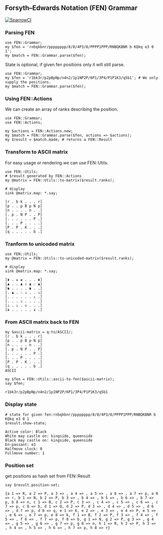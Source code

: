 ## Forsyth–Edwards Notation (FEN) Grammar
[![SparrowCI](https://ci.sparrowhub.io/project/git-vushu-fen-grammar/badge)](https://ci.sparrowhub.io)
### Parsing FEN
```
use FEN::Grammar;
my $fen = 'rnbqkbnr/pppppppp/8/8/4P3/8/PPPP1PPP/RNBQKBNR b KQkq e3 0 1';
my $match = FEN::Grammar.parse($fen);
```

State is optional, if given fen positions only it will still parse.
```
use FEN::Grammar;
my $fen = 'r1bk3r/p2pBpNp/n4n2/1p1NP2P/6P1/3P4/P1P1K3/q5b1'; # We only supply the positions.
my $match = FEN::Grammar.parse($fen);
```

### Using FEN::Actions
We can create an array of ranks describing the position.
```
use FEN::Grammar;
use FEN::Actions;

my $actions = FEN::Actions.new;
my $match = FEN::Grammar.parse($fen, actions => $actions);
my $result = $match.made; # returns a FEN::Result
```

### Transform to ASCII matrix
For easy usage or rendering we can use FEN::Utils.

```
use FEN::Utils;
# $result generated by FEN::Actions
my @matrix = FEN::Utils::to-matrix($result.ranks);

# display 
sink @matrix.map: *.say;

[r . b k . . . r]
[p . . p B p N p]
[n . . . . n . .]
[. p . N P . . P]
[. . . . . . P .]
[. . . P . . . .]
[P . P . K . . .]
[q . . . . . b .]
```
### Tranform to unicoded matrix
```
use FEN::Utils;
my @matrix = FEN::Utils::to-unicoded-matrix($result.ranks);

# display 
sink @matrix.map: *.say;

[♜ . ♝ ♚ . . . ♜]
[♟ . . ♟ ♗ ♟ ♘ ♟]
[♞ . . . . ♞ . .]
[. ♟ . ♘ ♙ . . ♙]
[. . . . . . ♙ .]
[. . . ♙ . . . .]
[♙ . ♙ . ♔ . . .]
[♛ . . . . . ♝ .]
```

### From ASCII matrix back to FEN
```
my $ascii-matrix = q:to/ASCII/;
[r . b k . . . r]
[p . . p B p N p]
[n . . . . n . .]
[. p . N P . . P]
[. . . . . . P .]
[. . . P . . . .]
[P . P . K . . .]
[q . . . . . b .]
ASCII

my $fen = FEN::Utils::ascii-to-fen($ascii-matrix);
say $fen;

r1bk3r/p2pBpNp/n4n2/1p1NP2P/6P1/3P4/P1P1K3/q5b1
```

### Display state
```
# state for given fen:rnbqkbnr/pppppppp/8/8/4P3/8/PPPP1PPP/RNBQKBNR b KQkq e3 0 1
$result.show-state;

Active color: Black
White may castle on: kingside, queenside
Black may castle on: kingside, queenside
En-passant: e3
Halfmove clock: 0
Fullmove number: 1
```

### Position set
get positions as hash set from FEN::Result
```
say $result.position-set;

{a 1 => R, a 2 => P, a 3 => , a 4 => , a 5 => , a 6 => , a 7 => p, a 8 => r, b 1 => N, b 2 => P, b 3 => , b 4 => , b 5 => , b 6 => , b 7 => p, b 8 => n, c 1 => B, c 2 => P, c 3 => , c 4 => , c 5 => , c 6 => , c 7 => p, c 8 => b, d 1 => Q, d 2 => P, d 3 => , d 4 => , d 5 => , d 6 => , d 7 => p, d 8 => q, e 1 => K, e 2 => , e 3 => , e 4 => P, e 5 => , e 6 => , e 7 => p, e 8 => k, f 1 => B, f 2 => P, f 3 => , f 4 => , f 5 => , f 6 => , f 7 => p, f 8 => b, g 1 => N, g 2 => P, g 3 => , g 4 => , g 5 => , g 6 => , g 7 => p, g 8 => n, h 1 => R, h 2 => P, h 3 => , h 4 => , h 5 => , h 6 => , h 7 => p, h 8 => r}
```
